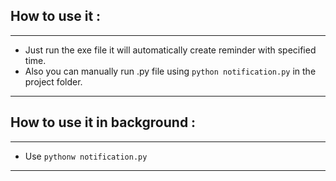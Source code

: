 ## How to use it :

---

- Just run the exe file it will automatically create reminder with specified time.
- Also you can manually run .py file using `python notification.py` in the project folder.

---

## How to use it in background :

---

- Use `pythonw notification.py`

---